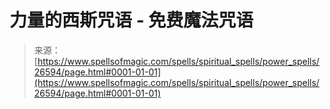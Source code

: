 <!--yml

category: 未分类

date: 2024-06-12 19:14:44

-->

# 力量的西斯咒语 - 免费魔法咒语

> 来源：[https://www.spellsofmagic.com/spells/spiritual_spells/power_spells/26594/page.html#0001-01-01](https://www.spellsofmagic.com/spells/spiritual_spells/power_spells/26594/page.html#0001-01-01)
